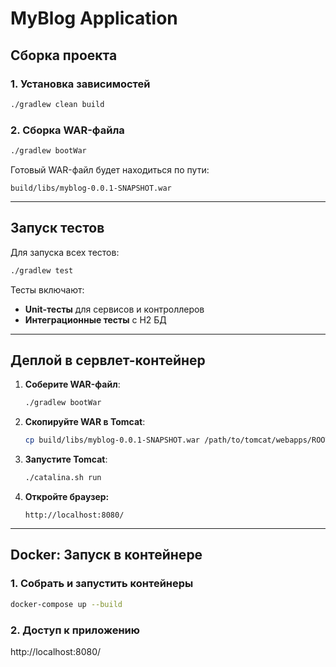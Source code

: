 # MyBlog Application

## Сборка проекта

### 1. Установка зависимостей

```bash
./gradlew clean build
```

### 2. Сборка WAR-файла

```bash
./gradlew bootWar
```

Готовый WAR-файл будет находиться по пути:

```
build/libs/myblog-0.0.1-SNAPSHOT.war
```

---

## Запуск тестов

Для запуска всех тестов:

```bash
./gradlew test
```

Тесты включают:

* **Unit-тесты** для сервисов и контроллеров
* **Интеграционные тесты** с H2 БД

---

## Деплой в сервлет-контейнер

1. **Соберите WAR-файл**:
   ```bash
   ./gradlew bootWar
   ```
2. **Скопируйте WAR в Tomcat**:
   ```bash
   cp build/libs/myblog-0.0.1-SNAPSHOT.war /path/to/tomcat/webapps/ROOT.war
   ```
3. **Запустите Tomcat**:
   ```bash
   ./catalina.sh run
   ```
4. **Откройте браузер:**
   ```
   http://localhost:8080/
   ```

---

## Docker: Запуск в контейнере

### 1. Собрать и запустить контейнеры

```bash
docker-compose up --build
```

### 2. Доступ к приложению

http://localhost:8080/
